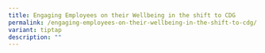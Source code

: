 ```yaml
---
title: Engaging Employees on their Wellbeing in the shift to CDG
permalink: /engaging-employees-on-their-wellbeing-in-the-shift-to-cdg/
variant: tiptap
description: ""
---
```

<p></p>